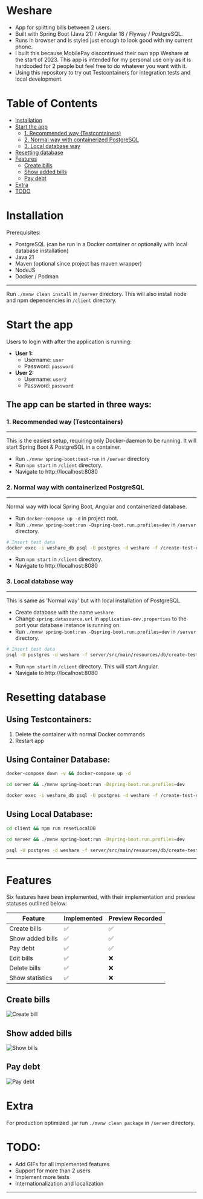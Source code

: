 # Weshare

- App for splitting bills between 2 users.
- Built with Spring Boot (Java 21) / Angular 18 / Flyway / PostgreSQL.
- Runs in browser and is styled just enough to look good with my current phone.
- I built this because MobilePay discontinued their own app Weshare at the start of 2023. This app is intended for my personal use only as it is hardcoded for 2 people but feel free to do whatever you want with it.
- Using this repository to try out Testcontainers for integration tests and local development.

# Table of Contents

- [Installation](#installation)
- [Start the app](#start-the-app)
  - [1. Recommended way (Testcontainers)](#1-recommended-way-testcontainers)
  - [2. Normal way with containerized PostgreSQL](#2-normal-way-with-containerized-postgresql)
  - [3. Local database way](#3-local-database-way)
- [Resetting database](#resetting-database)
- [Features](#features)
  - [Create bills](#create-bills)
  - [Show added bills](#show-added-bills)
  - [Pay debt](#pay-debt)
- [Extra](#extra)
- [TODO](#todo)

# Installation

Prerequisites:

- PostgreSQL (can be run in a Docker container or optionally with local database installation)
- Java 21
- Maven (optional since project has maven wrapper)
- NodeJS
- Docker / Podman

---
Run `./mvnw clean install` in `/server` directory. This will also install node and npm dependencies in `/client` directory.

# Start the app

Users to login with after the application is running:
- **User 1:**
  - Username: `user`
  - Password: `password`
- **User 2:**
  - Username: `user2`
  - Password: `password`

## The app can be started in three ways:

### 1. Recommended way (Testcontainers)

---
This is the easiest setup, requiring only Docker-daemon to be running. It will start Spring Boot & PostgreSQL in a container.

- Run `./mvnw spring-boot:test-run` in `/server` directory
- Run `npm start` in `/client` directory.
- Navigate to http://localhost:8080

### 2. Normal way with containerized PostgreSQL

---
Normal way with local Spring Boot, Angular and containerized database.

- Run `docker-compose up -d` in project root.
- Run `./mvnw spring-boot:run -Dspring-boot.run.profiles=dev` in `/server` directory.
```sh
# Insert test data
docker exec -i weshare_db psql -U postgres -d weshare -f /create-test-data.sql
```
- Run `npm start` in `/client` directory.
- Navigate to http://localhost:8080

### 3. Local database way

---
This is same as 'Normal way' but with local installation of PostgreSQL

- Create database with the name `weshare`
- Change `spring.datasource.url` in `application-dev.properties` to the port your database instance is running on.
- Run `./mvnw spring-boot:run -Dspring-boot.run.profiles=dev` in `/server` directory.
```sh
# Insert test data
psql -U postgres -d weshare -f server/src/main/resources/db/create-test-data.sql
```
- Run `npm start` in `/client` directory. This will start Angular.
- Navigate to http://localhost:8080

# Resetting database

## Using Testcontainers:
  1. Delete the container with normal Docker commands
  2. Restart app

## Using Container Database:
```sh
docker-compose down -v && docker-compose up -d 
```
```sh
cd server && ./mvnw spring-boot:run -Dspring-boot.run.profiles=dev
```
```sh
docker exec -i weshare_db psql -U postgres -d weshare -f /create-test-data.sql
```

## Using Local Database:
```sh
cd client && npm run resetLocalDB
```
```sh
cd server && ./mvnw spring-boot:run -Dspring-boot.run.profiles=dev
```
```sh
psql -U postgres -d weshare -f server/src/main/resources/db/create-test-data.sql
```
---

# Features

Six features have been implemented, with their implementation and preview statuses outlined below:

| Feature          | Implemented | Preview Recorded |
|------------------|-------------|------------------|
| Create bills     | ✅           | ✅                |
| Show added bills | ✅           | ✅                |
| Pay debt         | ✅           | ✅                |
| Edit bills       | ✅           | ❌                |
| Delete bills     | ✅           | ❌                |
| Show statistics  | ✅           | ❌                |

## Create bills

![Create bill](resources/videos/CreateBill.gif)

## Show added bills

![Show bills](resources/videos/Bills.gif)

## Pay debt

![Pay debt](resources/videos/PayDebt.gif)

# Extra

For production optimized .jar run `./mvnw clean package` in `/server` directory.

# TODO:
- Add GIFs for all implemented features
- Support for more than 2 users
- Implement more tests
- Internationalization and localization

---

